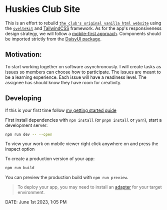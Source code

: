# Huskies Club Site

This is an effort to rebuild [`the club's original vanilla html website`](https://github.com/HuskiesComputerClub/Huskies-Website) using the [`sveltekit`](https://kit.svelte.dev/docs/introduction) and [TailwindCSS](https://tailwindcss.com) framework. As for the app's responsiveness design strategy, we will follow a [mobile-first approach](https://tailwindcss.com/docs/responsive-design#working-mobile-first). Components should be imported strictly from the [DaisyUI package](https://daisyui.com).

## Motivation:
To start working together on software asynchronously. I will create tasks as issues so members can choose how to participate. The issues are meant to be a learning experience. Each issue will have a readiness level. The assignee has should know they have room for creativity. 


## Developing
If this is your first time follow [my getting started guide](https://milliongrad.notion.site/Club-Getting-started-on-Open-Source-a31bf375340f47789fb6e4a6dfb46191?pvs=4)

First install dependencies with `npm install` (or `pnpm install` or `yarn`), start a development server:

```bash
npm run dev -- --open
```
To view your work on mobile viewer right click anywhere on and press the inspect option

To create a production version of your app:

```bash
npm run build
```

You can preview the production build with `npm run preview`.

> To deploy your app, you may need to install an [adapter](https://kit.svelte.dev/docs/adapters) for your target environment.

DATE: June 1st 2023, 1:05 PM
